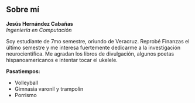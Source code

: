 ## Sobre mí

**Jesús Hernández Cabañas**  
*Ingeniería en Computación*  

Soy estudiante de 7mo semestre, oriundo de Veracruz. Reprobé Finanzas el último semestre y me interesa fuertemente dedicarme a la investigación neurocientífica. Me agradan los libros de divulgación, algunos poetas hispanoamericanos e intentar tocar el ukelele.

**Pasatiempos:**  
- Volleyball  
- Gimnasia varonil y trampolín  
- Porrismo
